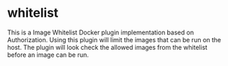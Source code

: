 # whitelist

This is a Image Whitelist Docker plugin implementation based on Authorization. Using this plugin will limit the images that can be run on the host. The plugin will look check the allowed images from the whitelist before an image can be run.
